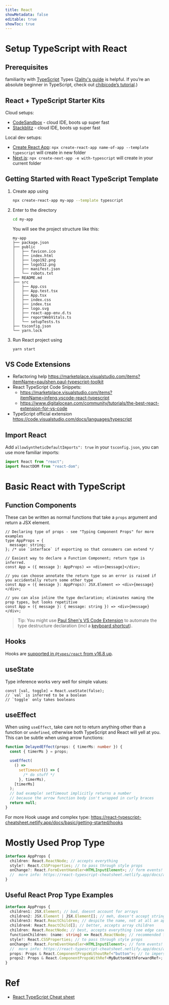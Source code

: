 ```yaml
---
title: React
showMetadata: false
editable: true
showToc: true
---
```


# Setup TypeScript with React

## Prerequisites
familiarity with [TypeScript](https://www.typescriptlang.org/docs/handbook/basic-types.html) Types ([2ality's guide](http://2ality.com/2018/04/type-notation-typescript.html) is helpful. If you’re an absolute beginner in TypeScript, check out [chibicode’s tutorial](https://ts.chibicode.com/todo/).)

## React + TypeScript Starter Kits

Cloud setups:

- [CodeSandbox](http://ts.react.new) - cloud IDE, boots up super fast
- [Stackblitz](https://stackblitz.com/edit/react-typescript-base) - cloud IDE, boots up super fast

Local dev setups:

- [Create React App](https://facebook.github.io/create-react-app/docs/adding-typescript): `npx create-react-app name-of-app --template typescript` will create in new folder
- [Next.js](https://nextjs.org/docs/basic-features/typescript): `npx create-next-app -e with-typescript` will create in your current folder

## Getting Started with React TypeScript Template

1. Create app using 
   
   ```sh
   npx create-react-app my-app --template typescript
   ```

2. Enter to the directory

    ```sh
    cd my-app
    ```

    You will see the project structure like this:
    
    ```
    my-app
    ├── package.json
    ├── public
    │   ├── favicon.ico
    │   ├── index.html
    │   ├── logo192.png
    │   ├── logo512.png
    │   ├── manifest.json
    │   └── robots.txt
    ├── README.md
    ├── src
    │   ├── App.css
    │   ├── App.test.tsx
    │   ├── App.tsx
    │   ├── index.css
    │   ├── index.tsx
    │   ├── logo.svg
    │   ├── react-app-env.d.ts
    │   ├── reportWebVitals.ts
    │   └── setupTests.ts
    ├── tsconfig.json
    └── yarn.lock
    ```
3. Run React project using

    ```
    yarn start
    ```

## VS Code Extensions

- Refactoring help https://marketplace.visualstudio.com/items?itemName=paulshen.paul-typescript-toolkit
- React TypeScript Code Snippets:
  - https://marketplace.visualstudio.com/items?itemName=infeng.vscode-react-typescript
  - https://www.digitalocean.com/community/tutorials/the-best-react-extension-for-vs-code
- TypeScript official extension https://code.visualstudio.com/docs/languages/typescript

## Import React

Add `allowSyntheticDefaultImports": true` in your `tsconfig.json`, you can use more familiar imports:

```typescript
import React from "react";
import ReactDOM from "react-dom";
```

# Basic React with TypeScript

## Function Components

These can be written as normal functions that take a `props` argument and return a JSX element.

```tsx
// Declaring type of props - see "Typing Component Props" for more examples
type AppProps = {
  message: string;
}; /* use `interface` if exporting so that consumers can extend */

// Easiest way to declare a Function Component; return type is inferred.
const App = ({ message }: AppProps) => <div>{message}</div>;

// you can choose annotate the return type so an error is raised if you accidentally return some other type
const App = ({ message }: AppProps): JSX.Element => <div>{message}</div>;

// you can also inline the type declaration; eliminates naming the prop types, but looks repetitive
const App = ({ message }: { message: string }) => <div>{message}</div>;
```

> Tip: You might use [Paul Shen's VS Code Extension](https://marketplace.visualstudio.com/items?itemName=paulshen.paul-typescript-toolkit) to automate the type destructure declaration (incl a [keyboard shortcut](https://twitter.com/_paulshen/status/1392915279466745857?s=20)).

## Hooks

Hooks are [supported in `@types/react` from v16.8 up](https://github.com/DefinitelyTyped/DefinitelyTyped/blob/a05cc538a42243c632f054e42eab483ebf1560ab/types/react/index.d.ts#L800-L1031).

## useState

Type inference works very well for simple values:

```tsx
const [val, toggle] = React.useState(false);
// `val` is inferred to be a boolean
// `toggle` only takes booleans
```

## useEffect

When using `useEffect`, take care not to return anything other than a function or `undefined`, otherwise both TypeScript and React will yell at you. This can be subtle when using arrow functions:

```ts
function DelayedEffect(props: { timerMs: number }) {
  const { timerMs } = props;

  useEffect(
    () =>
      setTimeout(() => {
        /* do stuff */
      }, timerMs),
    [timerMs]
  );
  // bad example! setTimeout implicitly returns a number
  // because the arrow function body isn't wrapped in curly braces
  return null;
}
```

For more Hook usage and complex type: https://react-typescript-cheatsheet.netlify.app/docs/basic/getting-started/hooks


# Mostly Used Prop Type

```typescript
interface AppProps {
  children: React.ReactNode; // accepts everything
  style?: React.CSSProperties; // to pass through style props
  onChange?: React.FormEventHandler<HTMLInputElement>; // form events! the generic parameter is the type of event.target
  //  more info: https://react-typescript-cheatsheet.netlify.app/docs/advanced/patterns_by_usecase/#wrappingmirroring
}
```
## Useful React Prop Type Examples

```typescript
interface AppProps {
  children1: JSX.Element; // bad, doesnt account for arrays
  children2: JSX.Element | JSX.Element[]; // meh, doesn't accept strings
  children3: React.ReactChildren; // despite the name, not at all an appropriate type; it is a utility
  children4: React.ReactChild[]; // better, accepts array children
  children: React.ReactNode; // best, accepts everything (see edge case below)
  functionChildren: (name: string) => React.ReactNode; // recommended function as a child render prop type
  style?: React.CSSProperties; // to pass through style props
  onChange?: React.FormEventHandler<HTMLInputElement>; // form events! the generic parameter is the type of event.target
  //  more info: https://react-typescript-cheatsheet.netlify.app/docs/advanced/patterns_by_usecase/#wrappingmirroring
  props: Props & React.ComponentPropsWithoutRef<"button">; // to impersonate all the props of a button element and explicitly not forwarding its ref
  props2: Props & React.ComponentPropsWithRef<MyButtonWithForwardRef>; // to impersonate all the props of MyButtonForwardedRef and explicitly forwarding its ref
}
```

# Ref
- [React TypeScript Cheat sheet](https://react-typescript-cheatsheet.netlify.app/)
